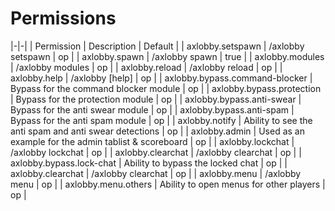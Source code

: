 # Permissions


|-|-|
| Permission | Description | Default |
| axlobby.setspawn | /axlobby setspawn | op |
| axlobby.spawn | /axlobby spawn | true |
| axlobby.modules | /axlobby modules | op |
| axlobby.reload | /axlobby reload | op |
| axlobby.help | /axlobby [help] | op |
| axlobby.bypass.command-blocker | Bypass for the command blocker module | op |
| axlobby.bypass.protection | Bypass for the protection module | op |
| axlobby.bypass.anti-swear | Bypass for the anti swear module | op |
| axlobby.bypass.anti-spam | Bypass for the anti spam module | op |
| axlobby.notify | Ability to see the anti spam and anti swear detections | op |
| axlobby.admin | Used as an example for the admin tablist & scoreboard | op |
| axlobby.lockchat | /axlobby lockchat | op |
| axlobby.clearchat | /axlobby clearchat | op |
| axlobby.bypass.lock-chat | Ability to bypass the locked chat | op |
| axlobby.clearchat | /axlobby clearchat | op |
| axlobby.menu | /axlobby menu | op |
| axlobby.menu.others | Ability to open menus for other players | op |
